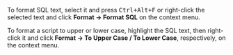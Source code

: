 To format SQL text, select it and press <kbd>Ctrl+Alt+F</kbd> or right-click the selected text and click **Format -> Format SQL** on the context menu.

To format a script to upper or lower case, highlight the SQL text, then right-click it and click **Format -> To Upper Case / To Lower Case**, respectively, on the context menu. 
